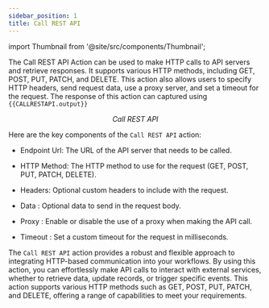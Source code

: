 ```yaml
---
sidebar_position: 1
title: Call REST API
---
```

import Thumbnail from '@site/src/components/Thumbnail';

The Call REST API Action can be used to make HTTP calls to API servers and retrieve responses. It supports various HTTP methods, including GET, POST, PUT, PATCH, and DELETE. This action also allows users to specify HTTP headers, send request data, use a proxy server, and set a timeout for the request.
The response of this action can captured using `{{CALLRESTAPI.output}}`

<figure>
<Thumbnail src="/img/reference/actionflow-blocks/callrestapi/callrestapi.png" alt="Confirm" />
<figcaption align='center'><i>Call REST API</i></figcaption>
</figure>

Here are the key components of the `Call REST API` action:

<figure>
<Thumbnail src="/img/reference/actionflow-blocks/callrestapi/action.png" alt="Confirm" />
</figure>

- Endpoint Url: The URL of the API server that needs to be called.

- HTTP Method: The HTTP method to use for the request (GET, POST, PUT, PATCH, DELETE).

- Headers: Optional custom headers to include with the request.

- Data : Optional data to send in the request body.

- Proxy : Enable or disable the use of a proxy when making the API call.

- Timeout :  Set a custom timeout for the request in milliseconds.


The `Call REST API` action provides a robust and flexible approach to integrating HTTP-based communication into your workflows. By using this action, you can effortlessly make API calls to interact with external services, whether to retrieve data, update records, or trigger specific events. This action supports various HTTP methods such as GET, POST, PUT, PATCH, and DELETE, offering a range of capabilities to meet your requirements.
